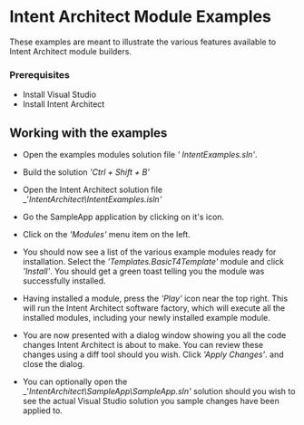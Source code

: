 # Intent Architect Module Examples 

These examples are meant to illustrate the various features available to Intent Architect module builders.

### Prerequisites
- Install Visual Studio
- Install Intent Architect 

## Working with the examples
- Open the examples modules solution file _' IntentExamples.sln'_.

- Build the solution _'Ctrl + Shift + B'_

- Open the Intent Architect solution file _'_IntentArchitect\IntentExamples.isln'_

- Go the SampleApp application by clicking on it's icon.

- Click on the _'Modules'_ menu item on the left.

- You should now see a list of the various example modules ready for installation. Select the _'Templates.BasicT4Template'_ module and click _'Install'_. You should get a green toast telling you the module was successfully installed.

- Having installed a module, press the _'Play'_ icon near the top right. This will run the Intent Architect software factory, which will execute all the installed modules, including your newly installed example module.

- You are now presented with a dialog window showing you all the code changes Intent Architect is about to make. You can review these changes using a diff tool should you wish. Click _'Apply Changes'_. and close the dialog.

- You can optionally open the _'_IntentArchitect\SampleApp\SampleApp.sln'_ solution should you wish to see the actual Visual Studio solution you sample changes have been applied to.
